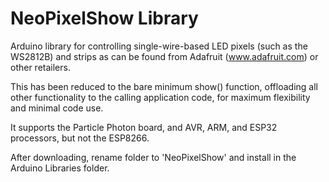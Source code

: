 # NeoPixelShow Library

Arduino library for controlling single-wire-based LED pixels (such as the WS2812B) and strips as can be found from Adafruit (www.adafruit.com) or other retailers.

This has been reduced to the bare minimum show() function, offloading all other functionality to the calling application code, for maximum flexibility and minimal code use.

It supports the Particle Photon board, and AVR, ARM, and ESP32 processors, but not the ESP8266.

After downloading, rename folder to 'NeoPixelShow' and install in the Arduino Libraries folder.

